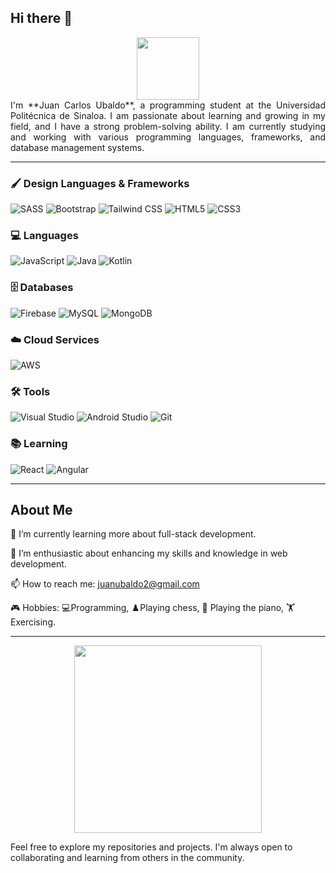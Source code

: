 ## Hi there 👋

<div align="center">
  <img src="https://media.giphy.com/media/QZkpIdieotn3i/giphy.gif" width="100"/>
</div>

<div style="text-align: justify">
I'm **Juan Carlos Ubaldo**, a programming student at the Universidad Politécnica de Sinaloa. I am passionate about learning and growing in my field, and I have a strong problem-solving ability. I am currently studying and working with various programming languages, frameworks, and database management systems.
</div>

---

### 🖌️ Design Languages & Frameworks

![SASS](https://img.shields.io/badge/SASS-CC6699?style=for-the-badge&logo=sass&logoColor=white)
![Bootstrap](https://img.shields.io/badge/Bootstrap-563D7C?style=for-the-badge&logo=bootstrap&logoColor=white)
![Tailwind CSS](https://img.shields.io/badge/Tailwind_CSS-38B2AC?style=for-the-badge&logo=tailwind-css&logoColor=white)
![HTML5](https://img.shields.io/badge/HTML5-E34F26?style=for-the-badge&logo=html5&logoColor=white)
![CSS3](https://img.shields.io/badge/CSS3-1572B6?style=for-the-badge&logo=css3&logoColor=white)

### 💻 Languages

![JavaScript](https://img.shields.io/badge/JavaScript-F7DF1E?style=for-the-badge&logo=javascript&logoColor=black)
![Java](https://img.shields.io/badge/Java-007396?style=for-the-badge&logo=java&logoColor=white)
![Kotlin](https://img.shields.io/badge/Kotlin-0095D5?style=for-the-badge&logo=kotlin&logoColor=white)

### 🗄️ Databases

![Firebase](https://img.shields.io/badge/Firebase-FFCA28?style=for-the-badge&logo=firebase&logoColor=black)
![MySQL](https://img.shields.io/badge/MySQL-4479A1?style=for-the-badge&logo=mysql&logoColor=white)
![MongoDB](https://img.shields.io/badge/MongoDB-47A248?style=for-the-badge&logo=mongodb&logoColor=white)

### ☁️ Cloud Services

![AWS](https://img.shields.io/badge/AWS-232F3E?style=for-the-badge&logo=amazon-aws&logoColor=white)

### 🛠️ Tools

![Visual Studio](https://img.shields.io/badge/Visual_Studio-5C2D91?style=for-the-badge&logo=visual-studio&logoColor=white)
![Android Studio](https://img.shields.io/badge/Android_Studio-3DDC84?style=for-the-badge&logo=android-studio&logoColor=white)
![Git](https://img.shields.io/badge/Git-F05032?style=for-the-badge&logo=git&logoColor=white)

### 📚 Learning 

![React](https://img.shields.io/badge/React-20232A?style=for-the-badge&logo=react&logoColor=61DAFB)
![Angular](https://img.shields.io/badge/Angular-DD0031?style=for-the-badge&logo=angular&logoColor=white)

---

## About Me

🌱 I’m currently learning more about full-stack development.

🔭 I’m enthusiastic about enhancing my skills and knowledge in web development.

📫 How to reach me: [juanubaldo2@gmail.com](mailto:juanubaldo2@gmail.com)

🎮 Hobbies: 💻Programming, ♟️Playing chess, 🎹 Playing the piano, 🏋️ Exercising.

---

<div align="center">
  <img src="https://media.giphy.com/media/l4FGwHEUCGILz9Kaz/giphy.gif" width="300"/>
</div>

Feel free to explore my repositories and projects. I'm always open to collaborating and learning from others in the community.
